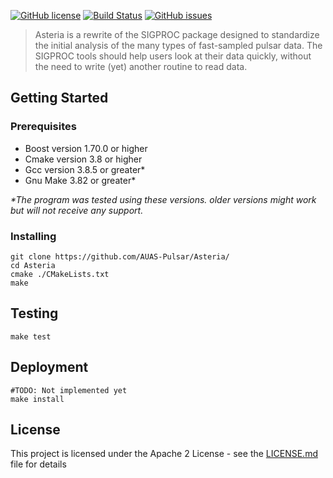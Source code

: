 [![GitHub license](https://img.shields.io/github/license/AUAS-Pulsar/Asteria.svg)](https://github.com/AUAS-Pulsar/Asteria/blob/master/LICENSE)
[![Build Status](https://travis-ci.com/AUAS-Pulsar/Asteria.svg?branch=master)](https://travis-ci.com/AUAS-Pulsar/Asteria)
[![GitHub issues](https://img.shields.io/github/issues/AUAS-Pulsar/Asteria.svg)](https://github.com/AUAS-Pulsar/Asteria/issues)

>  Asteria is a rewrite of the SIGPROC package designed to standardize the initial analysis of the many types of fast-sampled pulsar data. The SIGPROC tools should help users look at their data quickly, without the need to write (yet) another routine to read data.

## Getting Started

### Prerequisites
*  Boost version 1.70.0 or higher
*  Cmake version 3.8 or higher
*  Gcc version 3.8.5 or greater*
*  Gnu Make 3.82 or greater* 


_*The program was tested using these versions. older versions might work but will not receive any support._

### Installing
```
git clone https://github.com/AUAS-Pulsar/Asteria/
cd Asteria
cmake ./CMakeLists.txt
make 
```
## Testing
```
make test
```

## Deployment
```
#TODO: Not implemented yet
make install
```

## License

This project is licensed under the Apache 2 License - see the [LICENSE.md](LICENSE.md) file for details

